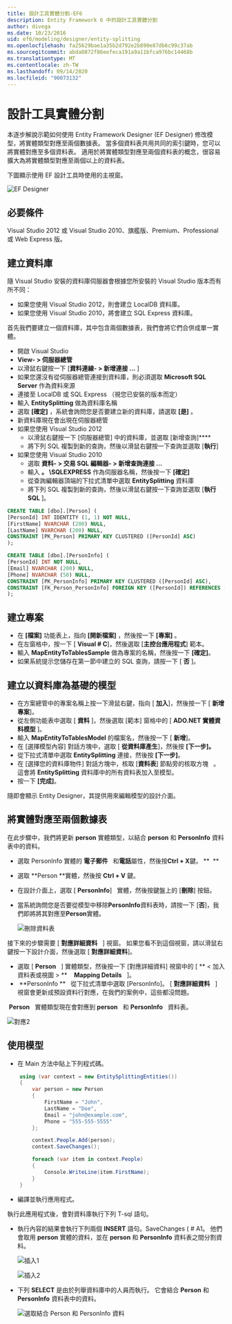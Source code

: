 ```yaml
---
title: 設計工具實體分割-EF6
description: Entity Framework 6 中的設計工具實體分割
author: divega
ms.date: 10/23/2016
uid: ef6/modeling/designer/entity-splitting
ms.openlocfilehash: fa25629bae1a35b2d792e2b890e87db6c99c37ab
ms.sourcegitcommit: abda0872f86eefeca191a9a11bfca976bc14468b
ms.translationtype: MT
ms.contentlocale: zh-TW
ms.lasthandoff: 09/14/2020
ms.locfileid: "90073132"
---
```

# <a name="designer-entity-splitting"></a>設計工具實體分割
本逐步解說示範如何使用 Entity Framework Designer (EF Designer) 修改模型，將實體類型對應至兩個數據表。 當多個資料表共用共同的索引鍵時，您可以將實體對應至多個資料表。 適用於將實體類型對應至兩個資料表的概念，很容易擴大為將實體類型對應至兩個以上的資料表。

下圖顯示使用 EF 設計工具時使用的主視窗。

![EF Designer](~/ef6/media/efdesigner.png)

## <a name="prerequisites"></a>必要條件

Visual Studio 2012 或 Visual Studio 2010、旗艦版、Premium、Professional 或 Web Express 版。

## <a name="create-the-database"></a>建立資料庫

隨 Visual Studio 安裝的資料庫伺服器會根據您所安裝的 Visual Studio 版本而有所不同：

-   如果您使用 Visual Studio 2012，則會建立 LocalDB 資料庫。
-   如果您使用 Visual Studio 2010，將會建立 SQL Express 資料庫。

首先我們要建立一個資料庫，其中包含兩個數據表，我們會將它們合併成單一實體。

-   開啟 Visual Studio
-   **View- &gt; 伺服器總管**
-   以滑鼠右鍵按一下 [**資料連線- &gt; 新增連接 ...** ]
-   如果您還沒有從伺服器總管連接到資料庫，則必須選取 **Microsoft SQL Server** 作為資料來源
-   連接至 LocalDB 或 SQL Express （視您已安裝的版本而定）
-   輸入 **EntitySplitting** 做為資料庫名稱
-   選取 **[確定]** ，系統會詢問您是否要建立新的資料庫，請選取 **[是]** 。
-   新資料庫現在會出現在伺服器總管
-   如果您使用 Visual Studio 2012
    -   以滑鼠右鍵按一下 [伺服器總管] 中的資料庫，並選取 [新增查詢]****
    -   將下列 SQL 複製到新的查詢，然後以滑鼠右鍵按一下查詢並選取 [**執行**]
-   如果您使用 Visual Studio 2010
    -   選取 **資料- &gt; 交易 SQL 編輯器- &gt; 新增查詢連接 ...**
    -   輸入 **。 \\SQLEXPRESS** 作為伺服器名稱，然後按一下 **[確定]**
    -   從查詢編輯器頂端的下拉式清單中選取 **EntitySplitting** 資料庫
    -   將下列 SQL 複製到新的查詢，然後以滑鼠右鍵按一下查詢並選取 [**執行 SQL** ]。

``` SQL
CREATE TABLE [dbo].[Person] (
[PersonId] INT IDENTITY (1, 1) NOT NULL,
[FirstName] NVARCHAR (200) NULL,
[LastName] NVARCHAR (200) NULL,
CONSTRAINT [PK_Person] PRIMARY KEY CLUSTERED ([PersonId] ASC)
);

CREATE TABLE [dbo].[PersonInfo] (
[PersonId] INT NOT NULL,
[Email] NVARCHAR (200) NULL,
[Phone] NVARCHAR (50) NULL,
CONSTRAINT [PK_PersonInfo] PRIMARY KEY CLUSTERED ([PersonId] ASC),
CONSTRAINT [FK_Person_PersonInfo] FOREIGN KEY ([PersonId]) REFERENCES [dbo].[Person] ([PersonId]) ON DELETE CASCADE
);
```

## <a name="create-the-project"></a>建立專案

-   在 **[檔案]** 功能表上，指向 **[開新檔案]** ，然後按一下 **[專案]** 。
-   在左窗格中，按一下 [ **Visual \# C**]，然後選取 [**主控台應用程式**] 範本。
-   輸入 **MapEntityToTablesSample** 做為專案的名稱，然後按一下 **[確定]**。
-   如果系統提示您儲存在第一節中建立的 SQL 查詢，請按一下 [ **否** ]。

## <a name="create-a-model-based-on-the-database"></a>建立以資料庫為基礎的模型

-   在方案總管中的專案名稱上按一下滑鼠右鍵，指向 [ **加入**]，然後按一下 [ **新增專案**]。
-   從左側功能表中選取 [ **資料** ]，然後選取 [範本] 窗格中的 [ **ADO.NET 實體資料模型** ]。
-   輸入 **MapEntityToTablesModel** 的檔案名，然後按一下 [ **新增**]。
-   在 [選擇模型內容] 對話方塊中，選取 [ **從資料庫產生**]，然後按 **[下一步]。**
-   從下拉式清單中選取 **EntitySplitting** 連接，然後按 **[下一步]**。
-   在 [選擇您的資料庫物件] 對話方塊中，核取 [**資料表**] 節點旁的核取方塊   。
    這會將 **EntitySplitting** 資料庫中的所有資料表加入至模型。
-   按一下 **[完成]**。

隨即會顯示 Entity Designer，其提供用來編輯模型的設計介面。

## <a name="map-an-entity-to-two-tables"></a>將實體對應至兩個數據表

在此步驟中，我們將更新 **person** 實體類型，以結合 **person** 和 **PersonInfo** 資料表中的資料。

-   選取 PersonInfo 實體的 **電子郵件**   和**電話**屬性，然後按**Ctrl + X**鍵。 **  **
-   選取 **Person **實體，然後按 **Ctrl + V** 鍵。
-   在設計介面上，選取 [ **PersonInfo**]   實體，然後按鍵盤上的 [**刪除**] 按鈕。
-   當系統詢問您是否要從模型中移除**PersonInfo**資料表時，請按一下 [**否**]，我們即將將其對應至**Person**實體。

    ![刪除資料表](~/ef6/media/deletetables.png)

接下來的步驟需要 [ **對應詳細資料**   ] 視窗。 如果您看不到這個視窗，請以滑鼠右鍵按一下設計介面，然後選取 [ **對應詳細資料**]。

-   選取 [ **Person**   ] 實體類型，然後按一下 [對應詳細資料] 視窗中的 [ ** &lt; 加入資料表或視圖 &gt; **    **Mapping Details**   ]。
-    **PersonInfo **   從下拉式清單中選取 [PersonInfo]。
    [ **對應詳細資料**   ] 視窗會更新成預設資料行對應，在我們的案例中，這些都沒問題。

 **Person**   實體類型現在會對應到 **person**   和 **PersonInfo**   資料表。

![對應2](~/ef6/media/mapping2.png)

## <a name="use-the-model"></a>使用模型

-   在 Main 方法中貼上下列程式碼。

``` csharp
    using (var context = new EntitySplittingEntities())
    {
        var person = new Person
        {
            FirstName = "John",
            LastName = "Doe",
            Email = "john@example.com",
            Phone = "555-555-5555"
        };

        context.People.Add(person);
        context.SaveChanges();

        foreach (var item in context.People)
        {
            Console.WriteLine(item.FirstName);
        }
    }
```

-   編譯並執行應用程式。

執行此應用程式後，會對資料庫執行下列 T-sql 語句。 

-   執行內容的結果會執行下列兩個 **INSERT** 語句。SaveChanges ( # A1。 他們會取用 **person** 實體的資料，並在 **person** 和 **PersonInfo** 資料表之間分割資料。

    ![插入1](~/ef6/media/insert1.png)

    ![插入2](~/ef6/media/insert2.png)
-   下列 **SELECT** 是由於列舉資料庫中的人員而執行。 它會結合 **Person** 和 **PersonInfo** 資料表中的資料。

    ![選取結合 Person 和 PersonInfo 資料](~/ef6/media/select.png)
